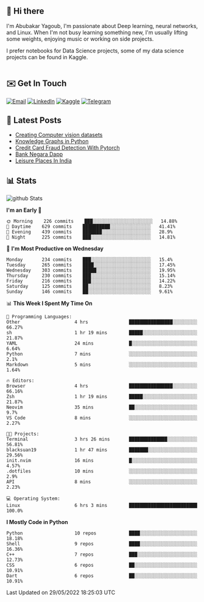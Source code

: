 ## 👋 Hi there

I'm Abubakar Yagoub, I'm passionate about Deep learning, neural networks, and
Linux. When I'm not busy learning something new, I'm usually lifting some
weights, enjoying music or working on side projects.

I prefer notebooks for Data Science projects, some of my data science projects
can be found in Kaggle. <br> <br>

## ✉️ Get In Touch

[![Email](https://img.shields.io/badge/Email-f1f1f1?style=for-the-badge&logo=gmail&logoColor=0f111a)](mailto:hi@blacksuan19.dev)
[![LinkedIn](https://img.shields.io/badge/LinkedIn-0077B5?style=for-the-badge&logo=linkedin&logoColor=white)](https://www.linkedin.com/in/blacksuan19/)
[![Kaggle](https://img.shields.io/badge/Kaggle-5acfff?style=for-the-badge&logo=kaggle&logoColor=white)](http://kaggle.com/abubakaryagob/)
[![Telegram](https://img.shields.io/badge/Telegram-2CA5E0?style=for-the-badge&logo=telegram&logoColor=white)](https://t.me/blacksuan19)

## 📩 Latest Posts

<!-- BLOG-POST-LIST:START -->
- [Creating Computer vision datasets](http://blacksuan19.dev/blog/creating-datasets/)
- [Knowledge Graphs in Python](http://blacksuan19.dev/projects/Knowledge_Graphs/)
- [Credit Card Fraud Detection With Pytorch](http://blacksuan19.dev/projects/credit-card-fraud-detection-with-pytorch/)
- [Bank Negara Dapp](http://blacksuan19.dev/projects/bank-negara/)
- [Leisure Places In India](http://blacksuan19.dev/projects/leisure-places-in-india/)
<!-- BLOG-POST-LIST:END -->

## 📊 Stats

![github Stats](https://github-readme-stats.vercel.app/api?username=blacksuan19&theme=github_dark&show_icons=true&count_private=true&custom_title=Github%20Stats&hide_border=true)

<!--START_SECTION:waka-->
**I'm an Early 🐤** 

```text
🌞 Morning    226 commits    ███░░░░░░░░░░░░░░░░░░░░░░   14.88% 
🌆 Daytime    629 commits    ██████████░░░░░░░░░░░░░░░   41.41% 
🌃 Evening    439 commits    ███████░░░░░░░░░░░░░░░░░░   28.9% 
🌙 Night      225 commits    ███░░░░░░░░░░░░░░░░░░░░░░   14.81%

```
📅 **I'm Most Productive on Wednesday** 

```text
Monday       234 commits    ███░░░░░░░░░░░░░░░░░░░░░░   15.4% 
Tuesday      265 commits    ████░░░░░░░░░░░░░░░░░░░░░   17.45% 
Wednesday    303 commits    █████░░░░░░░░░░░░░░░░░░░░   19.95% 
Thursday     230 commits    ███░░░░░░░░░░░░░░░░░░░░░░   15.14% 
Friday       216 commits    ███░░░░░░░░░░░░░░░░░░░░░░   14.22% 
Saturday     125 commits    ██░░░░░░░░░░░░░░░░░░░░░░░   8.23% 
Sunday       146 commits    ██░░░░░░░░░░░░░░░░░░░░░░░   9.61%

```


📊 **This Week I Spent My Time On** 

```text
💬 Programming Languages: 
Other                    4 hrs               ████████████████░░░░░░░░░   66.27% 
sh                       1 hr 19 mins        █████░░░░░░░░░░░░░░░░░░░░   21.87% 
YAML                     24 mins             █░░░░░░░░░░░░░░░░░░░░░░░░   6.64% 
Python                   7 mins              ░░░░░░░░░░░░░░░░░░░░░░░░░   2.1% 
Markdown                 5 mins              ░░░░░░░░░░░░░░░░░░░░░░░░░   1.64%

🔥 Editors: 
Browser                  4 hrs               ████████████████░░░░░░░░░   66.16% 
Zsh                      1 hr 19 mins        █████░░░░░░░░░░░░░░░░░░░░   21.87% 
Neovim                   35 mins             ██░░░░░░░░░░░░░░░░░░░░░░░   9.7% 
VS Code                  8 mins              ░░░░░░░░░░░░░░░░░░░░░░░░░   2.27%

🐱‍💻 Projects: 
Terminal                 3 hrs 26 mins       ██████████████░░░░░░░░░░░   56.81% 
blacksuan19              1 hr 47 mins        ███████░░░░░░░░░░░░░░░░░░   29.56% 
init.nvim                16 mins             █░░░░░░░░░░░░░░░░░░░░░░░░   4.57% 
.dotfiles                10 mins             ░░░░░░░░░░░░░░░░░░░░░░░░░   2.9% 
API                      8 mins              ░░░░░░░░░░░░░░░░░░░░░░░░░   2.23%

💻 Operating System: 
Linux                    6 hrs 3 mins        █████████████████████████   100.0%

```

**I Mostly Code in Python** 

```text
Python                   10 repos            ████░░░░░░░░░░░░░░░░░░░░░   18.18% 
Shell                    9 repos             ████░░░░░░░░░░░░░░░░░░░░░   16.36% 
C++                      7 repos             ███░░░░░░░░░░░░░░░░░░░░░░   12.73% 
CSS                      6 repos             ██░░░░░░░░░░░░░░░░░░░░░░░   10.91% 
Dart                     6 repos             ██░░░░░░░░░░░░░░░░░░░░░░░   10.91%

```



 Last Updated on 29/05/2022 18:25:03 UTC
<!--END_SECTION:waka-->
